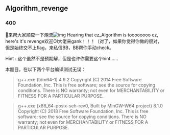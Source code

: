 ## Algorithm_revenge

### 400

👴来帮大家顺应一下潮流![img](https://i.loli.net/2021/08/23/iMtNBDsrRVFvuak.png) Hearing that ez_Algorithm is toooooooo ez, here's it's revenge欢迎OI大佬来gank！！！（对了，如果你觉得你做的很对，但是始终交不上flag，来私信BB，BB帮你手动check。

Hint : 这个虽然不是预期解，但是也许你需要这个hint……

本题目，在以下两个平台编译测试无误：

> g++.exe (tdm64-1) 4.9.2 Copyright (C) 2014 Free Software Foundation, Inc. This is free software; see the source for copying conditions. There is NO warranty; not even for MERCHANTABILITY or FITNESS FOR A PARTICULAR PURPOSE.

> g++.exe (x86_64-posix-seh-rev0, Built by MinGW-W64 project) 8.1.0 Copyright (C) 2018 Free Software Foundation, Inc. This is free software; see the source for copying conditions. There is NO warranty; not even for MERCHANTABILITY or FITNESS FOR A PARTICULAR PURPOSE. 
